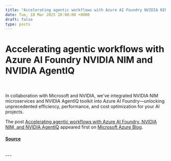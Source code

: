 ```yaml
---
title: "Accelerating agentic workflows with Azure AI Foundry NVIDIA NIM and NVIDIA AgentIQ"
date: Tue, 18 Mar 2025 20:00:00 +0000
draft: false
type: posts
---
```

# Accelerating agentic workflows with Azure AI Foundry NVIDIA NIM and NVIDIA AgentIQ

<br/>

<br/>
In collaboration with Microsoft and NVIDIA, we've integrated NVIDIA NIM microservices and NVIDIA AgentIQ toolkit into Azure AI Foundry—unlocking unprecedented efficiency, performance, and cost optimization for your AI projects. 

The post [Accelerating agentic workflows with Azure AI Foundry, NVIDIA NIM, and NVIDIA AgentIQ](https://azure.microsoft.com/en-us/blog/accelerating-agentic-workflows-with-azure-ai-foundry-nvidia-nim-and-nvidia-agentiq/) appeared first on [Microsoft Azure Blog](https://azure.microsoft.com/en-us/blog).

#### [Source](https://azure.microsoft.com/en-us/blog/accelerating-agentic-workflows-with-azure-ai-foundry-nvidia-nim-and-nvidia-agentiq/)

<br/>
---

